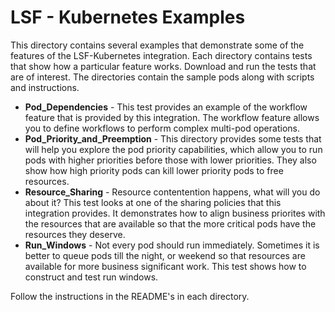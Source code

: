 # LSF - Kubernetes Examples

This directory contains several examples that demonstrate some of the features of the LSF-Kubernetes integration.  Each directory contains tests that show how a particular feature works.  Download and run the tests that are of interest.  The directories contain the sample pods along with scripts and instructions.

* **Pod_Dependencies**  - This test provides an example of the workflow feature that is provided by this integration.  The workflow feature allows you to define workflows to perform complex multi-pod operations.
* **Pod_Priority_and_Preemption**  - This directory provides some tests that will help you explore the pod priority capabilities, which allow you to run pods with higher priorities before those with lower priorities.  They also show how high priority pods can kill lower priority pods to free resources.
* **Resource_Sharing**  - Resource contentention happens, what will you do about it?  This test looks at one of the sharing policies that this integration provides.  It demonstrates how to align business priorites with the resources that are available so that the more critical pods have the resources they deserve.
* **Run_Windows**  - Not every pod should run immediately.  Sometimes it is better to queue pods till the night, or weekend so that resources are available for more business significant work.  This test shows how to construct and test run windows.

Follow the instructions in the README's in each directory.   


